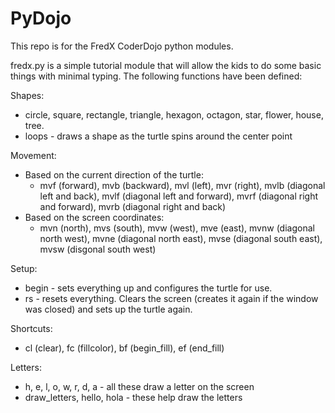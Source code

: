 PyDojo
======
This repo is for the FredX CoderDojo python modules.

fredx.py is a simple tutorial module that will allow the kids to do some basic things with minimal typing.
The following functions have been defined:

Shapes:
 - circle, square, rectangle, triangle, hexagon, octagon, star, flower, house, tree.
 - loops - draws a shape as the turtle spins around the center point

Movement:
 - Based on the current direction of the turtle:
   + mvf (forward), mvb (backward), mvl (left), mvr (right), mvlb (diagonal left and back),
     mvlf (diagonal left and forward), mvrf (diagonal right and forward), mvrb (diagonal right and back)
 - Based on the screen coordinates:
   + mvn (north), mvs (south), mvw (west), mve (east), mvnw (diagonal north west), mvne (diagonal north east),
     mvse (diagonal south east), mvsw (disgonal south west)

Setup:
 - begin - sets everything up and configures the turtle for use.
 - rs - resets everything.  Clears the screen (creates it again if the window was closed) and sets up the turtle again.

Shortcuts:
 - cl (clear), fc (fillcolor), bf (begin_fill), ef (end_fill)

Letters:
 - h, e, l, o, w, r, d, a - all these draw a letter on the screen
 - draw_letters, hello, hola - these help draw the letters
